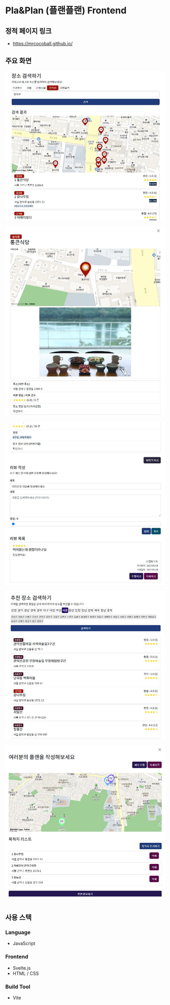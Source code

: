 # Pla&Plan (플랜플랜) Frontend

## 정적 페이지 링크
* https://mrcocoball.github.io/

## 주요 화면
<img src="https://github.com/mrcocoball/date-planner-front/blob/main/document/readme1.JPG"></br></br>
<img src="https://github.com/mrcocoball/date-planner-front/blob/main/document/readme2.JPG"></br></br>
<img src="https://github.com/mrcocoball/date-planner-front/blob/main/document/readme3.JPG"></br></br>
<img src="https://github.com/mrcocoball/date-planner-front/blob/main/document/readme4.JPG"></br></br>
<img src="https://github.com/mrcocoball/date-planner-front/blob/main/document/readme5.JPG"></br></br>

## 사용 스택

### Language
* JavaScript

### Frontend
* Svelte.js
* HTML / CSS

### Build Tool
* Vite